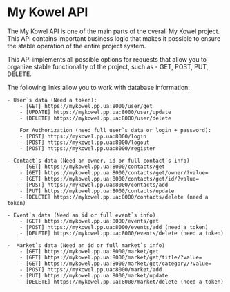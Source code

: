 # My Kowel API

The My Kowel API is one of the main parts of the overall My Kowel project. This API contains important business logic that makes it possible to ensure the stable operation of the entire project system.

This API implements all possible options for requests that allow you to organize stable functionality of the project, such as - GET, POST, PUT, DELETE.

The following links allow you to work with database information:

    - User`s data (Need a token):
        - [GET] https://mykowel.pp.ua:8000/user/get
        - [UPDATE] https://mykowel.pp.ua:8000/user/update
        - [DELETE] https://mykowel.pp.ua:8000/user/delete

        For Authorization (need full user`s data or login + password):
        - [POST] https://mykowel.pp.ua:8000/login
        - [POST] https://mykowel.pp.ua:8000/logout
        - [POST] https://mykowel.pp.ua:8000/register

    - Contact`s data (Need an owner, id or full contact`s info)
        - [GET] https://mykowel.pp.ua:8000/contacts/get
        - [GET] https://mykowel.pp.ua:8000/contacts/get/owner/?value=
        - [GET] https://mykowel.pp.ua:8000/contacts/get/id/?value=
        - [POST] https://mykowel.pp.ua:8000/contacts/add
        - [PUT] https://mykowel.pp.ua:8000/contacts/update
        - [DELETE] https://mykowel.pp.ua:8000/contacts/delete (need a token)

    - Event`s data (Need an id or full event`s info)
        - [GET] https://mykowel.pp.ua:8000/events/get
        - [POST] https://mykowel.pp.ua:8000/events/add (need a token)
        - [DELETE] https://mykowel.pp.ua:8000/events/delete (need a token)

    -  Market`s data (Need an id or full market`s info)
        - [GET] https://mykowel.pp.ua:8000/market/get
        - [GET] https://mykowel.pp.ua:8000/market/get/title/?value=
        - [GET] https://mykowel.pp.ua:8000/market/get/category/?value=
        - [POST] https://mykowel.pp.ua:8000/market/add
        - [PUT] https://mykowel.pp.ua:8000/market/update
        - [DELETE] https://mykowel.pp.ua:8000/market/delete (need a token)